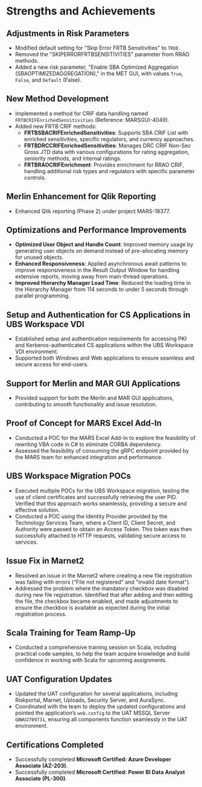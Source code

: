 # Strengths and Achievements

## Adjustments in Risk Parameters

- Modified default setting for "Skip Error FRTB Sensitivities" to `TRUE`.
- Removed the "SKIPERRORFRTBSENSITIVITIES" parameter from RRAO methods.
- Added a new risk parameter, "Enable SBA Optimized Aggregation (SBAOPTIMIZEDAGGREGATION)," in the MET GUI, with values `True`, `False`, and `Default` (False).

## New Method Development

- Implemented a method for CRIF data handling named `FRTBCRIFEnrichedSensitivities` (Reference: MARSGUI-4049).
- Added new FRTB CRIF methods:
  - **FRTBSBACRIFEnrichedSensitivities**: Supports SBA CRIF List with enriched sensitivities, specific regulators, and currency approaches.
  - **FRTBDRCCRIFEnrichedSensitivities**: Manages DRC CRIF Non-Sec Gross JTD data with various configurations for rating aggregation, seniority methods, and internal ratings.
  - **FRTBRAOCRIFEnrichment**: Provides enrichment for RRAO CRIF, handling additional risk types and regulators with specific parameter controls.

## Merlin Enhancement for Qlik Reporting

- Enhanced Qlik reporting (Phase 2) under project MARS-18377.

## Optimizations and Performance Improvements

- **Optimized User Object and Handle Count**: Improved memory usage by generating user objects on demand instead of pre-allocating memory for unused objects.
- **Enhanced Responsiveness**: Applied asynchronous await patterns to improve responsiveness in the Result Output Window for handling extensive reports, moving away from main-thread operations.
- **Improved Hierarchy Manager Load Time**: Reduced the loading time in the Hierarchy Manager from 114 seconds to under 5 seconds through parallel programming.

## Setup and Authentication for CS Applications in UBS Workspace VDI

- Established setup and authentication requirements for accessing PKI and Kerberos-authenticated CS applications within the UBS Workspace VDI environment.
- Supported both Windows and Web applications to ensure seamless and secure access for end-users.

## Support for Merlin and MAR GUI Applications

- Provided support for both the Merlin and MAR GUI applications, contributing to smooth functionality and issue resolution.

## Proof of Concept for MARS Excel Add-In

- Conducted a POC for the MARS Excel Add-In to explore the feasibility of rewriting VBA code in C# to eliminate CORBA dependency.
- Assessed the feasibility of consuming the gRPC endpoint provided by the MARS team for enhanced integration and performance.

## UBS Workspace Migration POCs

- Executed multiple POCs for the UBS Workspace migration, testing the use of client certificates and successfully retrieving the user PID. Verified that this approach works seamlessly, providing a secure and effective solution.
- Conducted a POC using the Identity Provider provided by the Technology Services Team, where a Client ID, Client Secret, and Authority were passed to obtain an Access Token. This token was then successfully attached to HTTP requests, validating secure access to services.

## Issue Fix in Marnet2

- Resolved an issue in the Marnet2 where creating a new file registration was failing with errors ("File not registered" and "invalid date format").
- Addressed the problem where the mandatory checkbox was disabled during new file registration. Identified that after adding and then editing the file, the checkbox became enabled, and made adjustments to ensure the checkbox is available as expected during the initial registration process.

## Scala Training for Team Ramp-Up

- Conducted a comprehensive training session on Scala, including practical code samples, to help the team acquire knowledge and build confidence in working with Scala for upcoming assignments.

## UAT Configuration Updates

- Updated the UAT configuration for several applications, including Riskportal, Marnet, Uploads, Security Server, and AuraSync.
- Coordinated with the team to deploy the updated configurations and pointed the application’s `web.config` to the UAT MSSQL Server `GBWU2709731`, ensuring all components function seamlessly in the UAT environment.

## Certifications Completed

- Successfully completed **Microsoft Certified: Azure Developer Associate (AZ-203)**.
- Successfully completed **Microsoft Certified: Power BI Data Analyst Associate (PL-300)**.
